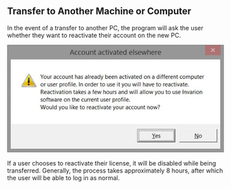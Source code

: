 ## Transfer to Another Machine or Computer

In the event of a transfer to another PC, the program will ask the user whether they want to reactivate their account on the new PC.

![](./assets/Account_Activated_Elsewhere.png)

If a user chooses to reactivate their license, it will be disabled while being transferred. Generally, the process takes approximately 8 hours, after which the user will be able to log in as normal.
